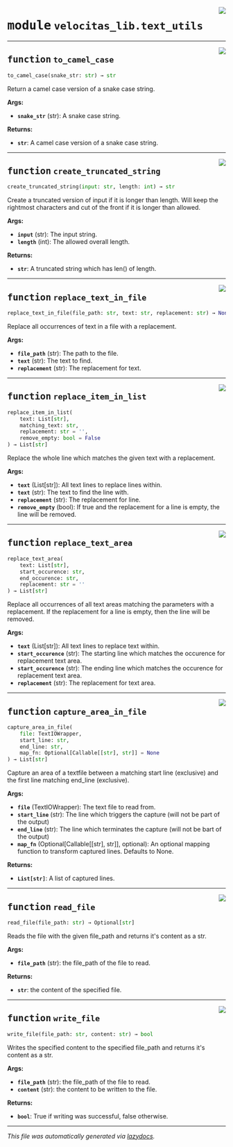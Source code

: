 <!-- markdownlint-disable -->

<a href="../velocitas_lib/text_utils.py#L0"><img align="right" style="float:right;" src="https://img.shields.io/badge/-source-cccccc?style=flat-square"></a>

# <kbd>module</kbd> `velocitas_lib.text_utils`





---

<a href="../velocitas_lib/text_utils.py#L19"><img align="right" style="float:right;" src="https://img.shields.io/badge/-source-cccccc?style=flat-square"></a>

## <kbd>function</kbd> `to_camel_case`

```python
to_camel_case(snake_str: str) → str
```

Return a camel case version of a snake case string. 



**Args:**
 
 - <b>`snake_str`</b> (str):  A snake case string. 



**Returns:**
 
 - <b>`str`</b>:  A camel case version of a snake case string. 


---

<a href="../velocitas_lib/text_utils.py#L31"><img align="right" style="float:right;" src="https://img.shields.io/badge/-source-cccccc?style=flat-square"></a>

## <kbd>function</kbd> `create_truncated_string`

```python
create_truncated_string(input: str, length: int) → str
```

Create a truncated version of input if it is longer than length. Will keep the rightmost characters and cut of the front if it is longer than allowed. 



**Args:**
 
 - <b>`input`</b> (str):  The input string. 
 - <b>`length`</b> (int):  The allowed overall length. 



**Returns:**
 
 - <b>`str`</b>:  A truncated string which has len() of length. 


---

<a href="../velocitas_lib/text_utils.py#L49"><img align="right" style="float:right;" src="https://img.shields.io/badge/-source-cccccc?style=flat-square"></a>

## <kbd>function</kbd> `replace_text_in_file`

```python
replace_text_in_file(file_path: str, text: str, replacement: str) → None
```

Replace all occurrences of text in a file with a replacement. 



**Args:**
 
 - <b>`file_path`</b> (str):  The path to the file. 
 - <b>`text`</b> (str):  The text to find. 
 - <b>`replacement`</b> (str):  The replacement for text. 


---

<a href="../velocitas_lib/text_utils.py#L68"><img align="right" style="float:right;" src="https://img.shields.io/badge/-source-cccccc?style=flat-square"></a>

## <kbd>function</kbd> `replace_item_in_list`

```python
replace_item_in_list(
    text: List[str],
    matching_text: str,
    replacement: str = '',
    remove_empty: bool = False
) → List[str]
```

Replace the whole line which matches the given text with a replacement. 



**Args:**
 
 - <b>`text`</b> (List[str]):  All text lines to replace lines within. 
 - <b>`text`</b> (str):  The text to find the line with. 
 - <b>`replacement`</b> (str):  The replacement for line. 
 - <b>`remove_empty`</b> (bool):  If true and the replacement for a line is empty, the line will be removed. 


---

<a href="../velocitas_lib/text_utils.py#L96"><img align="right" style="float:right;" src="https://img.shields.io/badge/-source-cccccc?style=flat-square"></a>

## <kbd>function</kbd> `replace_text_area`

```python
replace_text_area(
    text: List[str],
    start_occurence: str,
    end_occurence: str,
    replacement: str = ''
) → List[str]
```

Replace all occurrences of all text areas matching the parameters with a replacement. If the replacement for a line is empty, then the line will be removed. 



**Args:**
 
 - <b>`text`</b> (List[str]):  All text lines to replace text within. 
 - <b>`start_occurence`</b> (str):  The starting line which matches the occurence for replacement text area. 
 - <b>`start_occurence`</b> (str):  The ending line which matches the occurence for replacement text area. 
 - <b>`replacement`</b> (str):  The replacement for text area. 


---

<a href="../velocitas_lib/text_utils.py#L130"><img align="right" style="float:right;" src="https://img.shields.io/badge/-source-cccccc?style=flat-square"></a>

## <kbd>function</kbd> `capture_area_in_file`

```python
capture_area_in_file(
    file: TextIOWrapper,
    start_line: str,
    end_line: str,
    map_fn: Optional[Callable[[str], str]] = None
) → List[str]
```

Capture an area of a textfile between a matching start line (exclusive) and the first line matching end_line (exclusive). 



**Args:**
 
 - <b>`file`</b> (TextIOWrapper):  The text file to read from. 
 - <b>`start_line`</b> (str):  The line which triggers the capture (will not be part of the output) 
 - <b>`end_line`</b> (str):  The line which terminates the capture (will not be bart of the output) 
 - <b>`map_fn`</b> (Optional[Callable[[str], str]], optional):  An optional mapping function to transform captured lines. Defaults to None. 



**Returns:**
 
 - <b>`List[str]`</b>:  A list of captured lines. 


---

<a href="../velocitas_lib/text_utils.py#L164"><img align="right" style="float:right;" src="https://img.shields.io/badge/-source-cccccc?style=flat-square"></a>

## <kbd>function</kbd> `read_file`

```python
read_file(file_path: str) → Optional[str]
```

Reads the file with the given file_path and returns it's content as a str. 



**Args:**
 
 - <b>`file_path`</b> (str):  the file_path of the file to read. 



**Returns:**
 
 - <b>`str`</b>:  the content of the specified file. 


---

<a href="../velocitas_lib/text_utils.py#L187"><img align="right" style="float:right;" src="https://img.shields.io/badge/-source-cccccc?style=flat-square"></a>

## <kbd>function</kbd> `write_file`

```python
write_file(file_path: str, content: str) → bool
```

Writes the specified content to the specified file_path and returns it's content as a str. 



**Args:**
 
 - <b>`file_path`</b> (str):  the file_path of the file to read. 
 - <b>`content`</b> (str):  the content to be written to the file. 



**Returns:**
 
 - <b>`bool`</b>:  True if writing was successful, false otherwise. 




---

_This file was automatically generated via [lazydocs](https://github.com/ml-tooling/lazydocs)._
